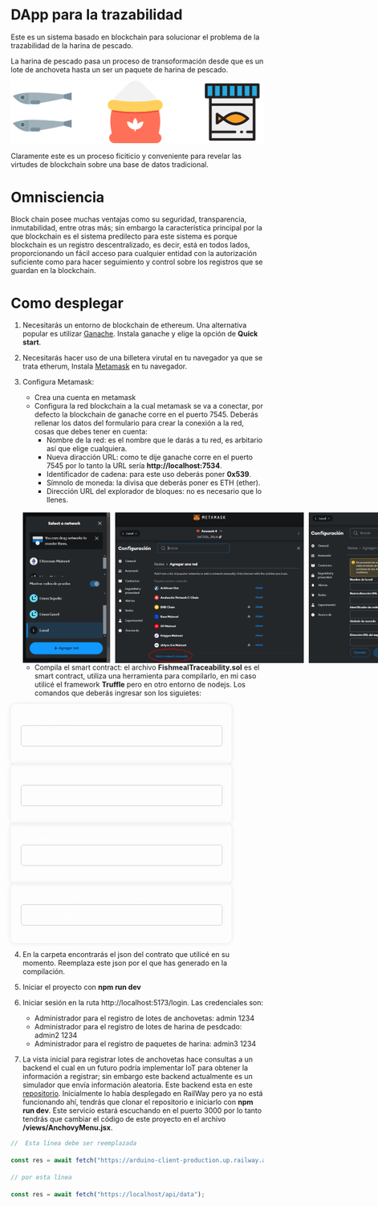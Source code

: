 # DApp para la trazabilidad

Este es un sistema basado en blockchain para solucionar el problema de la trazabilidad de la harina de pescado.

La harina de pescado pasa un proceso de transoformación desde que es un lote de anchoveta hasta un ser un paquete de harina de pescado.

<img src="Component 1.svg">

Claramente este es un proceso ficiticio y conveniente para revelar las virtudes de blockchain sobre una base de datos tradicional.

# Omnisciencia

Block chain posee muchas ventajas como su seguridad, transparencia, inmutabilidad, entre otras más; sin embargo la característica principal por la que blockchain es el sistema predilecto para este sistema es porque blockchain es un registro descentralizado, es decir, está en todos lados, proporcionando un fácil acceso para cualquier entidad con la autorización suficiente como para hacer seguimiento y control sobre los registros que se guardan en la blockchain.

# Como desplegar

1. Necesitarás un entorno de blockchain de ethereum. Una alternativa popular es utilizar [Ganache](https://archive.trufflesuite.com/ganache/). Instala ganache y elige la opción de **Quick start**.

2. Necesitarás hacer uso de una billetera virutal en tu navegador ya que se trata etherum, Instala [Metamask](https://chromewebstore.google.com/detail/metamask/nkbihfbeogaeaoehlefnkodbefgpgknn?hl=es) en tu navegador.

3. Configura Metamask:

   - Crea una cuenta en metamask
   - Configura la red blockchain a la cual metamask se va a conectar, por defecto la blockchain de ganache corre en el puerto 7545. Deberás rellenar los datos del formulario para crear la conexión a la red, cosas que debes tener en cuenta:
     - Nombre de la red: es el nombre que le darás a tu red, es arbitario así que elige cualquiera.
     - Nueva diracción URL: como te dije ganache corre en el puerto 7545 por lo tanto la URL sería **http://localhost:7534**.
     - Identificador de cadena: para este uso deberás poner **0x539**.
     - Símnolo de moneda: la divisa que deberás poner es ETH (ether).
     - Dirección URL del explorador de bloques: no es necesario que lo llenes.

   <br>

   <div style="display:flex;gap:10px; justify-content: space-evenly;flex-direction:row;">
     
      <img style="width:auto;height:300px" src="./image.png">
     
  
      <img style="width:auto;height:300px" src="./image-1.png">
  
      <img style="width:auto;height:300px" src="./image-2.png">
      
   </div>

   - Compila el smart contract: el archivo **FishmealTraceability.sol** es el smart contract, utiliza una herramienta para compilarlo, en mi caso utilicé el framework **Truffle** pero en otro entorno de nodejs. Los comandos que deberás ingresar son los siguietes:

<div style="color:white; padding: 20px; border-radius: 10px; box-shadow: 0 0 10px rgba(0, 0, 0, 0.1); max-width: 400px; width: 100%;">
    <div style="margin-bottom: 15px;">
        <label for="prompt" style="display: block; margin-bottom: 5px; color: white;">Instalar Truffle</label>
        <div id="prompt" name="prompt" required style="width: calc(100% - 20px); padding: 10px; border: 1px solid #ccc; border-radius: 5px; font-size: 16px;">
            npm i truffle -g
        </div>
    </div>
  
</div>

<div style="color:white; padding: 20px; border-radius: 10px; box-shadow: 0 0 10px rgba(0, 0, 0, 0.1); max-width: 400px; width: 100%;">
    <div style="margin-bottom: 15px;">
        <label for="prompt" style="display: block; margin-bottom: 5px; color: white;">Iniciar Truffle</label>
        <div id="prompt" name="prompt" required style="width: calc(100% - 20px); padding: 10px; border: 1px solid #ccc; border-radius: 5px; font-size: 16px;">
            truffle init
        </div>
    </div>
  
</div>

<div style="color:white; padding: 20px; border-radius: 10px; box-shadow: 0 0 10px rgba(0, 0, 0, 0.1); max-width: 400px; width: 100%;">
    <div style="margin-bottom: 15px;">
        <label for="prompt" style="display: block; margin-bottom: 5px; color: white;">compilar el contrato</label>
        <div id="prompt" name="prompt" required style="width: calc(100% - 20px); padding: 10px; border: 1px solid #ccc; border-radius: 5px; font-size: 16px;">
            truffle compile
        </div>
    </div>
  
</div>

<div style="color:white; padding: 20px; border-radius: 10px; box-shadow: 0 0 10px rgba(0, 0, 0, 0.1); max-width: 400px; width: 100%;">
    <div style="margin-bottom: 15px;">
        <label for="prompt" style="display: block; margin-bottom: 5px; color: white;">Desplegar el contrato a la blockchain</label>
        <div id="prompt" name="prompt" required style="width: calc(100% - 20px); padding: 10px; border: 1px solid #ccc; border-radius: 5px; font-size: 16px;">
            Truffle deploy
        </div>
    </div>
  
</div>

4. En la carpeta encontrarás el json del contrato que utilicé en su momento. Reemplaza este json por el que has generado en la compilación.

5. Iniciar el proyecto con **npm run dev**

6. Iniciar sesión en la ruta http://localhost:5173/login. Las credenciales son:
    - Administrador para el registro de lotes de anchovetas: admin 1234
    - Administrador para el registro de lotes de harina de pesdcado: admin2 1234
    - Administrador para el registro de paquetes de harina: admin3 1234

7. La vista inicial para registrar lotes de anchovetas hace consultas a un backend el cual en un futuro podría implementar IoT para obtener la información a registrar; sin embargo este backend actualmente es un simulador que envía información aleatoria. Este backend esta en este [repositorio](https://github.com/axl72/Arduino-Client). Inicialmente lo había desplegado en RailWay pero ya no está funcionando ahí, tendrás que clonar el repositorio e iniciarlo con **npm run dev**. Este servicio estará escuchando en el puerto 3000 por lo tanto tendrás que cambiar el código de este proyecto en el archivo **/views/AnchovyMenu.jsx**.

```Javascript
//  Esta línea debe ser reemplazada

const res = await fetch("https://arduino-client-production.up.railway.app/api/data");

// por esta línea

const res = await fetch("https://localhost/api/data");
```
